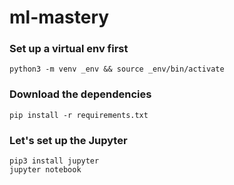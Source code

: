 # ml-mastery

### Set up a virtual env first
```
python3 -m venv _env && source _env/bin/activate
```

### Download the dependencies
```
pip install -r requirements.txt
```

### Let's set up the Jupyter
```
pip3 install jupyter
jupyter notebook
```
